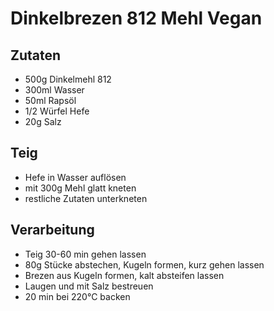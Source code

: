 # Dinkelbrezen 812 Mehl Vegan

## Zutaten

* 500g Dinkelmehl 812
* 300ml Wasser
* 50ml Rapsöl
* 1/2 Würfel Hefe
* 20g Salz

## Teig

* Hefe in Wasser auflösen
* mit 300g Mehl glatt kneten
* restliche Zutaten unterkneten

## Verarbeitung

* Teig 30-60 min gehen lassen
* 80g Stücke abstechen, Kugeln formen, kurz gehen lassen
* Brezen aus Kugeln formen, kalt absteifen lassen
* Laugen und mit Salz bestreuen
* 20 min bei 220°C backen
